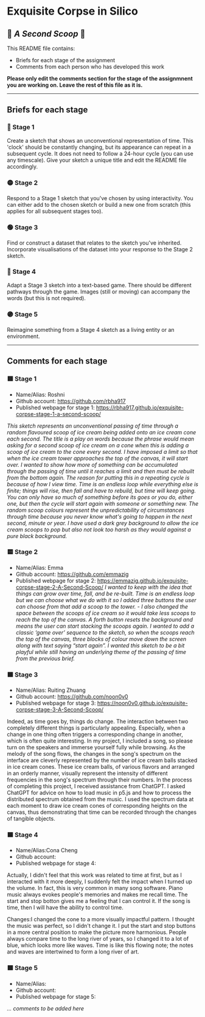 # Exquisite Corpse in Silico
## 🔻 *A Second Scoop* 🔻

This README file contains:
- Briefs for each stage of the assignment
- Comments from each person who has developed this work

**Please only edit the comments section for the stage of the assignmnent you are working on. Leave the rest of this file as it is.**

*****
## Briefs for each stage

### 🔴 Stage 1
Create a sketch that shows an unconventional representation of time. This 'clock' should be constantly changing, but its appearance can repeat in a subsequent cycle. It does not need to follow a 24-hour cycle (you can use any timescale). Give your sketch a unique title and edit the README file accordingly.

### 🟡 Stage 2
Respond to a Stage 1 sketch that you've chosen by using interactivity. You can either add to the chosen sketch or build a new one from scratch (this applies for all subsequent stages too).

### 🟢 Stage 3
Find or construct a dataset that relates to the sketch you've inherited. Incorporate visualisations of the dataset into your response to the Stage 2 sketch.

### 🔵 Stage 4
Adapt a Stage 3 sketch into a text-based game. There should be different pathways through the game. Images (still or moving) can accompany the words (but this is not required).

### 🟣 Stage 5
Reimagine something from a Stage 4 sketch as a living entity or an environment.

*****
## Comments for each stage

### 🟥 Stage 1
- Name/Alias: Roshni
- Github account: https://github.com/rbha917
- Published webpage for stage 1: https://rbha917.github.io/exquisite-corpse-stage-1-a-second-scoop/

*This sketch represents an unconventional passing of time through a random flavoured scoop of ice cream being added onto an ice cream cone each second. The title is a play on words because the phrase would mean asking for a second scoop of ice cream on a cone when this is adding a scoop of ice cream to the cone every second. I have imposed a limit so that when the ice cream tower approaches the top of the canvas, it will start over. I wanted to show how more of something can be accumulated through the passing of time until it reaches a limit and then must be rebuilt from the bottom again. The reason for putting this in a repeating cycle is because of how I view time.  Time is an endless loop while everything else is finite; things will rise, then fall and have to rebuild, but time will keep going. You can only have so much of something before its goes or you do, either one, but then the cycle will start again with someone or something new. The random scoop colours represent the unpredictability of circumstances through time because you never know what's going to happen in the next second, minute or year. I have used a dark grey background to allow the ice cream scoops to pop but also not look too harsh as they would against a pure black background.*

### 🟨 Stage 2
- Name/Alias: Emma
- Github account: https://github.com/emmazig
- Published webpage for stage 2: https://emmazig.github.io/exquisite-corpse-stage-2-A-Second-Scoop/
  *I wanted to keep with the idea that things can grow over time, fall,  and be re-built. Time is an endless loop but we can choose what we do with it so I added three buttons the user can choose from that add a scoop to the tower. - I also changed the space between the scoops of ice cream so it would take less scoops to reach the top of the canvas. A forth button resets the background and means the user can start stacking the scoops again. I wanted to add a classic ‘game over’ sequence to the sketch, so when the scoops reach the top of the canvas, three blocks of colour move down the screen along with text saying “start again”.
I wanted this sketch to be a bit playful while still having an underlying theme of the passing of time from the previous brief.*

### 🟩 Stage 3
- Name/Alias: Ruiting Zhuang
- Github account: https://github.com/noon0v0
- Published webpage for stage 3: https://noon0v0.github.io/exquisite-corpse-stage-3-A-Second-Scoop/

Indeed, as time goes by, things do change. The interaction between two completely different things is particularly appealing. Especially, when a change in one thing often triggers a corresponding change in another, which is often quite interesting. In my project, I included a song, so please turn on the speakers and immerse yourself fully while browsing. As the melody of the song flows, the changes in the song's spectrum on the interface are cleverly represented by the number of ice cream balls stacked in ice cream cones. These ice cream balls, of various flavors and arranged in an orderly manner, visually represent the intensity of different frequencies in the song's spectrum through their numbers. In the process of completing this project, I received assistance from ChatGPT. I asked ChatGPT for advice on how to load music in p5.js and how to process the distributed spectrum obtained from the music. I used the spectrum data at each moment to draw ice cream cones of corresponding heights on the canvas, thus demonstrating that time can be recorded through the changes of tangible objects.

### 🟦 Stage 4
- Name/Alias:Cona Cheng
- Github account:
- Published webpage for stage 4:

Actually, I didn't feel that this work was related to time at first, but as I interacted with it more deeply, I suddenly felt the impact when I turned up the volume. In fact, this is very common in many song software. Piano music always evokes people's memories and makes me recall time. The start and stop botton gives me a feeling that I can control it. If the song is time, then I will have the ability to control time.

Changes:I changed the cone to a more visually impactful pattern. I thought the music was perfect, so I didn't change it. I put the start and stop buttons in a more central position to make the picture more harmonious. People always compare time to the long river of years, so I changed it to a lot of blue, which looks more like waves. Time is like this flowing note; the notes and waves are intertwined to form a long river of art.


### 🟪 Stage 5
- Name/Alias:
- Github account:
- Published webpage for stage 5:

*... comments to be added here*
